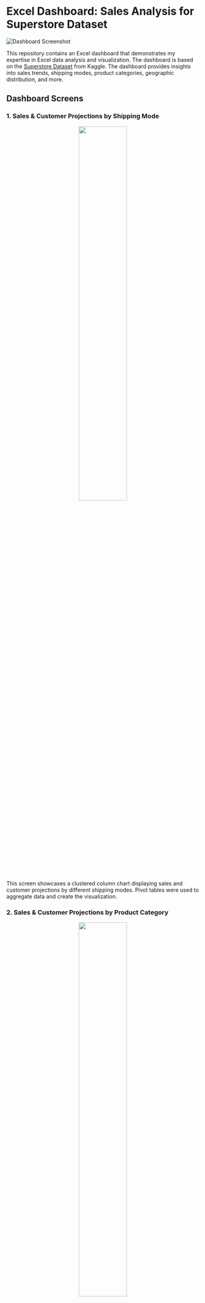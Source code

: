 # Excel Dashboard: Sales Analysis for Superstore Dataset

![Dashboard Screenshot](https://github.com/sifatzaman/Excel_interactive_dashboard/blob/main/Dashboard.PNG)

This repository contains an Excel dashboard that demonstrates my expertise in Excel data analysis and visualization. The dashboard is based on the [Superstore Dataset](https://www.kaggle.com/datasets/rohitsahoo/sales-forecasting) from Kaggle. The dashboard provides insights into sales trends, shipping modes, product categories, geographic distribution, and more.

## Dashboard Screens

### 1. Sales & Customer Projections by Shipping Mode

<p align="center">
  <img src="https://github.com/sifatzaman/Excel_interactive_dashboard/blob/main/Screen1.png" width="50%">
</p>

This screen showcases a clustered column chart displaying sales and customer projections by different shipping modes. Pivot tables were used to aggregate data and create the visualization.

### 2. Sales & Customer Projections by Product Category

<p align="center">
  <img src="https://github.com/sifatzaman/Excel_interactive_dashboard/blob/main/Screen2.png" width="50%">
</p>

Here, a clustered column chart presents sales and customer projections based on different product categories. The dashboard utilizes pivot tables to summarize the data and generate insights.

### 3. Top 10 States by Sales Percent

<p align="center">
  <img src="https://github.com/sifatzaman/Excel_interactive_dashboard/blob/main/Screen3.png" width="50%">
</p>

This map visualization highlights the top 10 states according to sales percent. The map utilizes pivot tables to aggregate and visualize data effectively.

### 4. Top 10 Cities by Number of Customers

<p align="center">
  <img src="https://github.com/sifatzaman/Excel_interactive_dashboard/blob/main/Screen4.png" width="50%">
</p>

The clustered bar chart on this screen depicts the top 10 cities based on the number of customers. Pivot tables were instrumental in data summarization and chart creation.

### 5. Processing Time in Days by Shipping Mode

<p align="center">
  <img src="https://github.com/sifatzaman/Excel_interactive_dashboard/blob/main/Screen5.PNG" width="50%">
</p>

This process chart visualizes processing time in days according to different shipping modes. The data processing and visualization were achieved through pivot tables.

### 6. Top 10 Products by Revenue

<p align="center">
  <img src="https://github.com/sifatzaman/Excel_interactive_dashboard/blob/main/Screen6.png" width="50%">
</p>

A clustered bar chart showcases the top 10 products based on revenue. Pivot tables were employed to analyze and visualize product revenue data.

### 7. Top 10 Products by Number of Orders

<p align="center">
  <img src="https://github.com/sifatzaman/Excel_interactive_dashboard/blob/main/Screen7.png" width="50%">
</p>

Finally, this screen features a clustered bar chart highlighting the top 10 products by the number of orders. Pivot tables enabled the data aggregation and visualization process.

### 8. Dispatch Order Userform

<p align="center">
  <img src="https://github.com/sifatzaman/Excel_interactive_dashboard/blob/main/Screen8.PNG" width="50%">
</p>

The "Dispatch Order" feature allows users to update order dispatch instructions conveniently. This Userform opens upon clicking the "Dispatch Order" button and provides fields to input dispatch details, such as delivery dates and tracking information. Upon submission, the Userform updates the master data sheet with the dispatch information.

### 9. Add New Order Userform

<p align="center">
  <img src="https://github.com/sifatzaman/Excel_interactive_dashboard/blob/main/Screen9.PNG" width="50%">
</p>

The "Add New Order" feature enhances data input and streamlines the addition of new orders. Clicking the "Add New Order" button opens this Userform, where users can enter order details, including customer information, product, quantity, and pricing. The Userform ensures data consistency and appends the new order details to the master data sheet.


## Dynamic Filtering with Slicers

The Excel dashboard includes interactive slicers that allow users to dynamically filter and analyze the data. There are three slicers in the dashboard:

1. **Month and Year Slicer:** This slicer enables users to filter the dashboard based on specific months and years. Users can choose a desired combination of month and year to view sales data for that period.

2. **Customer Category Slicer:** The customer category slicer allows users to filter the data based on different customer categories. This provides insights into sales trends specific to different customer segments.

3. **Product Category Slicer:** Users can also filter the dashboard by product categories. This slicer provides the ability to focus on specific product categories and analyze their performance.

By utilizing these slicers, users can tailor their analysis and insights according to their preferences. The dynamic filtering capability enhances the dashboard's interactivity and usability, making it easy to explore different aspects of the data.

The slicers were added using Excel's built-in slicer functionality and are connected to the relevant pivot tables and charts. This dynamic feature underscores my proficiency in Excel and highlights the actionable insights that can be derived from the data.




## Dataset

The dataset used for this project is the [Superstore Dataset](https://www.kaggle.com/datasets/rohitsahoo/sales-forecasting) from Kaggle. It contains information on sales transactions, product categories, shipping modes, and more.

## Skills Showcased

This project demonstrates my advanced skills in Excel, including:
- Data importing and cleaning
- Pivot table creation and customization
- Data visualization through various chart types
- Geographic data representation using maps
- Data-driven insights and analysis
- Dashboard creation for comprehensive data presentation
- Leveraging Excel functionalities for business intelligence
- Using VBA Programming to achieve a certain level of Automation.

Feel free to explore the dashboard and screenshots to gain insights into the capabilities of Excel for data analysis and visualization. If you have any questions or feedback, don't hesitate to reach out!

Author: Md. Bodruzzaman Sifat
